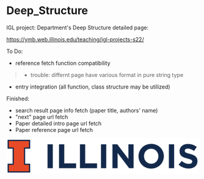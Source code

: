 # Deep_Structure
IGL project: Department's Deep Structure
detailed page:

https://ymb.web.illinois.edu/teaching/igl-projects-s22/

To Do:
- reference fetch function compatibility
> - trouble: differnt page have various format in pure string type
- entry integration (all function, class structure may be utilized)

Finished:
- search result page info fetch (paper title, authors' name)
- "next" page url fetch 
- Paper detailed intro page url fetch 
- Paper reference page url fetch

![image](https://github.com/CoulsonZhang/Deep_Structure/blob/main/Image/UIUC_logo.png)
